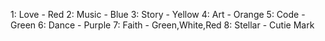 1: Love - Red
2: Music - Blue
3: Story - Yellow
4: Art - Orange
5: Code - Green
6: Dance - Purple
7: Faith - Green,White,Red
8: Stellar - Cutie Mark